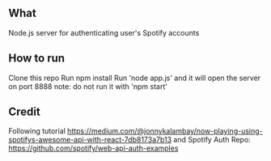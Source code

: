 ## What
Node.js server for authenticating user's Spotify accounts

## How to run
Clone this repo
Run npm install
Run 'node app.js' and it will open the server on port 8888
note: do not run it with 'npm start'

## Credit
Following tutorial https://medium.com/@jonnykalambay/now-playing-using-spotifys-awesome-api-with-react-7db8173a7b13
and Spotify Auth Repo: https://github.com/spotify/web-api-auth-examples
